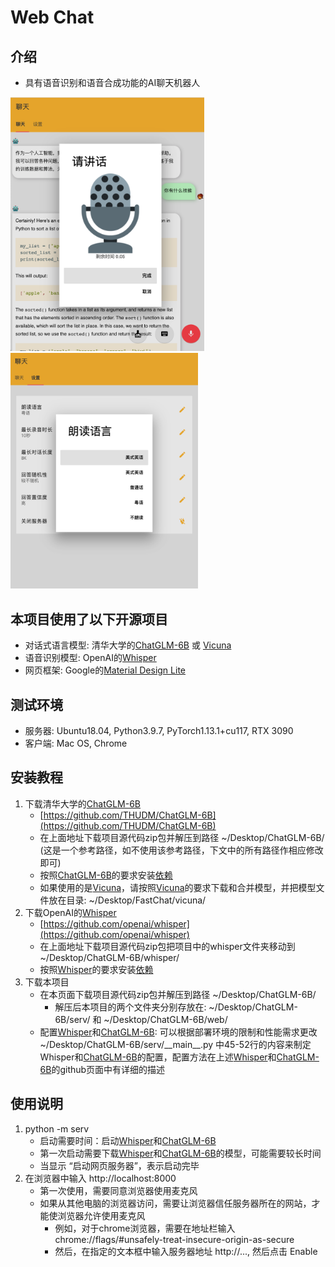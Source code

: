 # Web Chat

## 介绍

- 具有语音识别和语音合成功能的AI聊天机器人

<img src=1.png width=310 /> <img src=2.png width=300 />

## 本项目使用了以下开源项目
- 对话式语言模型: 清华大学的[ChatGLM-6B](https://github.com/THUDM/ChatGLM-6B) 或 [Vicuna](https://github.com/lm-sys/FastChat)
- 语音识别模型: OpenAI的[Whisper](https://github.com/openai/whisper)
- 网页框架: Google的[Material Design Lite](https://getmdl.io/)

## 测试环境

- 服务器: Ubuntu18.04, Python3.9.7, PyTorch1.13.1+cu117, RTX 3090
- 客户端: Mac OS, Chrome

## 安装教程

1.  下载清华大学的[ChatGLM-6B](https://github.com/THUDM/ChatGLM-6B)
    - [https://github.com/THUDM/ChatGLM-6B](https://github.com/THUDM/ChatGLM-6B)
    - 在上面地址下载项目源代码zip包并解压到路径 ~/Desktop/ChatGLM-6B/ (这是一个参考路径，如不使用该参考路径，下文中的所有路径作相应修改即可)
    - 按照[ChatGLM-6B](https://github.com/THUDM/ChatGLM-6B)的要求安装[依赖](https://github.com/THUDM/ChatGLM-6B/blob/main/requirements.txt) 
    - 如果使用的是[Vicuna](https://github.com/lm-sys/FastChat)，请按照[Vicuna](https://github.com/lm-sys/FastChat)的要求下载和合并模型，并把模型文件放在目录: ~/Desktop/FastChat/vicuna/
2.  下载OpenAI的[Whisper](https://github.com/openai/whisper)
    - [https://github.com/openai/whisper](https://github.com/openai/whisper)
    - 在上面地址下载项目源代码zip包把项目中的whisper文件夹移动到 ~/Desktop/ChatGLM-6B/whisper/
    - 按照[Whisper](https://github.com/openai/whisper)的要求安装[依赖](https://github.com/openai/whisper/blob/main/requirements.txt)
3.  下载本项目
    - 在本页面下载项目源代码zip包并解压到路径 ~/Desktop/ChatGLM-6B/
        - 解压后本项目的两个文件夹分别存放在: ~/Desktop/ChatGLM-6B/serv/ 和 ~/Desktop/ChatGLM-6B/web/
    - 配置[Whisper](https://github.com/openai/whisper)和[ChatGLM-6B](https://github.com/THUDM/ChatGLM-6B): 可以根据部署环境的限制和性能需求更改 ~/Desktop/ChatGLM-6B/serv/\_\_main\_\_.py 中45-52行的内容来制定Whisper和[ChatGLM-6B](https://github.com/THUDM/ChatGLM-6B)的配置，配置方法在上述[Whisper](https://github.com/openai/whisper)和[ChatGLM-6B](https://github.com/THUDM/ChatGLM-6B)的github页面中有详细的描述

## 使用说明

1.  python -m serv
    - 启动需要时间：启动[Whisper](https://github.com/openai/whisper)和[ChatGLM-6B](https://github.com/THUDM/ChatGLM-6B)
    - 第一次启动需要下载[Whisper](https://github.com/openai/whisper)和[ChatGLM-6B](https://github.com/THUDM/ChatGLM-6B)的模型，可能需要较长时间
    - 当显示 “启动网页服务器”，表示启动完毕
2.  在浏览器中输入 http://localhost:8000
    - 第一次使用，需要同意浏览器使用麦克风
    - 如果从其他电脑的浏览器访问，需要让浏览器信任服务器所在的网站，才能使浏览器允许使用麦克风
        - 例如，对于chrome浏览器，需要在地址栏输入 chrome://flags/#unsafely-treat-insecure-origin-as-secure
        - 然后，在指定的文本框中输入服务器地址 http://..., 然后点击 Enable
